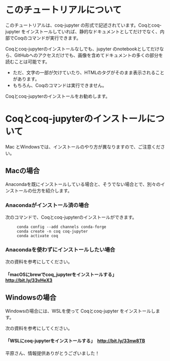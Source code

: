 # このチュートリアルについて

このチュートリアルは、coq-jupyter の形式で記述されています。Coqとcoq-jupyter をインストールしていれば、静的なドキュメントとしてだけでなく、内部でCoqのコマンドが実行できます。

Coqとcoq-jupyterのインストールなしでも、jupyter のnotebookとしてだけなら、GitHubへのアクセスだけでも、画像を含めてドキュメントの多くの部分を読むことは可能です。
- ただ、文字の一部が欠けていたり、HTMLのタグがそのまま表示されることがあります。
- もちろん、Coqのコマンドは実行できません。

Coqとcoq-jupyterのインストールをお勧めします。

# Coqとcoq-jupyterのインストールについて

Mac とWindowsでは、インストールのやり方が異なりますので、ご注意ください。

## Macの場合

Anacondaを既にインストールしている場合と、そうでない場合とで、別々のインストールの仕方を紹介します。

### Anacondaがインストール済の場合

次のコマンドで、Coqとcoq-jupyterのインストールができます。
```
     conda config --add channels conda-forge 
     conda create -n coq coq-jupyter
     conda activate coq
```
### Anacondaを使わずにインストールしたい場合

次の資料を参考にしてください。

#### 「macOSにbrewでcoq_jupyterをインストールする」 　http://bit.ly/33vHeX3

## Windowsの場合

Windowsの場合には、WSLを使って Coqとcoq-jupyter をインストールします。

次の資料を参考にしてください。

#### 「WSLにcoq-jupyterをインストールする」　http://bit.ly/33nw8TB

平原さん、情報提供ありがとうございました！